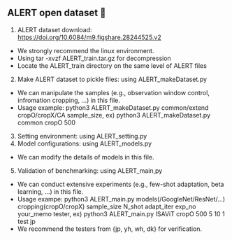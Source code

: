 ## ALERT open dataset 👋

1. ALERT dataset download: https://doi.org/10.6084/m9.figshare.28244525.v2
  - We strongly recommend the linux environment.
  - Using tar -xvzf ALERT_train.tar.gz for decompression
  - Locate the ALERT_train directory on the same level of ALERT files
2. Make ALERT dataset to pickle files: using ALERT_makeDataset.py
  - We can manipulate the samples (e.g., observation window control, infromation cropping, ...) in this file. 
  - Usage example: python3 ALERT_makeDataset.py common/extend cropO/cropX/CA sample_size,     ex) python3 ALERT_makeDataset.py common cropO 500
3. Setting environment: using ALERT_setting.py
4. Model configurations: using ALERT_models.py
  - We can modify the details of models in this file.
5. Validation of benchmarking: using ALERT_main,py
  - We can conduct extensive experiments (e.g., few-shot adaptation, beta learning, ...) in this file.
  - Usage exampe: python3 ALERT_main.py models(/GoogleNet/ResNet/...) cropping(cropO/cropX) sample_size N_shot adapt_iter exp_no your_memo tester,     ex) python3 ALERT_main.py ISAViT cropO 500 5 10 1 test jp
  - We recommend the testers from {jp, yh, wh, dk} for verification.
